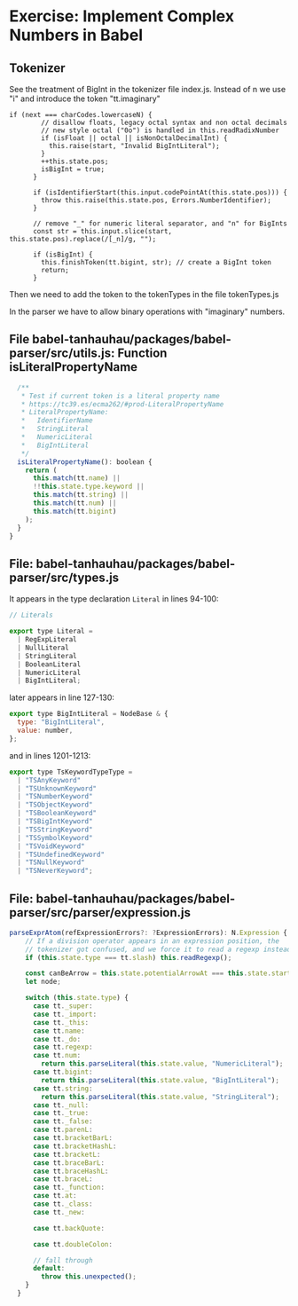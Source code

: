 # Exercise: Implement Complex Numbers in Babel

## Tokenizer

See the treatment of BigInt in the tokenizer file index.js. Instead of n we use "i" and introduce the token "tt.imaginary"

```
if (next === charCodes.lowercaseN) { 
        // disallow floats, legacy octal syntax and non octal decimals
        // new style octal ("0o") is handled in this.readRadixNumber
        if (isFloat || octal || isNonOctalDecimalInt) {
          this.raise(start, "Invalid BigIntLiteral");
        }
        ++this.state.pos;
        isBigInt = true;
      }

      if (isIdentifierStart(this.input.codePointAt(this.state.pos))) {
        throw this.raise(this.state.pos, Errors.NumberIdentifier);
      }

      // remove "_" for numeric literal separator, and "n" for BigInts
      const str = this.input.slice(start, this.state.pos).replace(/[_n]/g, "");

      if (isBigInt) {
        this.finishToken(tt.bigint, str); // create a BigInt token 
        return;
      }
```

Then we need to add the token to the tokenTypes in the file tokenTypes.js

In the parser we have to allow binary operations with "imaginary" numbers. 

## File babel-tanhauhau/packages/babel-parser/src/utils.js: Function isLiteralPropertyName

```js
  /**
   * Test if current token is a literal property name
   * https://tc39.es/ecma262/#prod-LiteralPropertyName
   * LiteralPropertyName:
   *   IdentifierName
   *   StringLiteral
   *   NumericLiteral
   *   BigIntLiteral
   */
  isLiteralPropertyName(): boolean {
    return (
      this.match(tt.name) ||
      !!this.state.type.keyword ||
      this.match(tt.string) ||
      this.match(tt.num) ||
      this.match(tt.bigint)
    );
  }
}
```

## File: babel-tanhauhau/packages/babel-parser/src/types.js

It appears in the type declaration `Literal` in lines 94-100:

```js
// Literals

export type Literal =
  | RegExpLiteral
  | NullLiteral
  | StringLiteral
  | BooleanLiteral
  | NumericLiteral
  | BigIntLiteral;
```

later appears in line 127-130:
  
```js
export type BigIntLiteral = NodeBase & {
  type: "BigIntLiteral",
  value: number,
};
```

and in lines 1201-1213:

```js 
export type TsKeywordTypeType =
  | "TSAnyKeyword"
  | "TSUnknownKeyword"
  | "TSNumberKeyword"
  | "TSObjectKeyword"
  | "TSBooleanKeyword"
  | "TSBigIntKeyword"
  | "TSStringKeyword"
  | "TSSymbolKeyword"
  | "TSVoidKeyword"
  | "TSUndefinedKeyword"
  | "TSNullKeyword"
  | "TSNeverKeyword";
```

## File: babel-tanhauhau/packages/babel-parser/src/parser/expression.js

```js
parseExprAtom(refExpressionErrors?: ?ExpressionErrors): N.Expression {
    // If a division operator appears in an expression position, the
    // tokenizer got confused, and we force it to read a regexp instead.
    if (this.state.type === tt.slash) this.readRegexp();

    const canBeArrow = this.state.potentialArrowAt === this.state.start;
    let node;

    switch (this.state.type) {
      case tt._super:
      case tt._import:
      case tt._this:
      case tt.name: 
      case tt._do: 
      case tt.regexp: 
      case tt.num:
        return this.parseLiteral(this.state.value, "NumericLiteral");
      case tt.bigint:
        return this.parseLiteral(this.state.value, "BigIntLiteral");
      case tt.string:
        return this.parseLiteral(this.state.value, "StringLiteral");
      case tt._null:
      case tt._true:
      case tt._false:
      case tt.parenL:
      case tt.bracketBarL:
      case tt.bracketHashL: 
      case tt.bracketL: 
      case tt.braceBarL:
      case tt.braceHashL: 
      case tt.braceL: 
      case tt._function:
      case tt.at:
      case tt._class:
      case tt._new:

      case tt.backQuote:

      case tt.doubleColon: 

      // fall through
      default:
        throw this.unexpected();
    }
  }
  ```